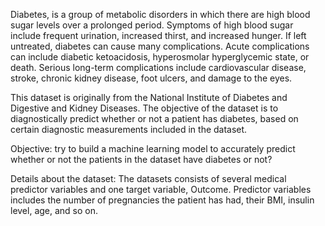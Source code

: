 Diabetes, is a group of metabolic disorders in which there are high blood sugar levels over a prolonged period. Symptoms of high blood sugar include frequent urination, increased thirst, and increased hunger. If left untreated, diabetes can cause many complications. Acute complications can include diabetic ketoacidosis, hyperosmolar hyperglycemic state, or death. Serious long-term complications include cardiovascular disease, stroke, chronic kidney disease, foot ulcers, and damage to the eyes.

This dataset is originally from the National Institute of Diabetes and Digestive and Kidney Diseases. The objective of the dataset is to diagnostically predict whether or not a patient has diabetes, based on certain diagnostic measurements included in the dataset.

Objective: try to build a machine learning model to accurately predict whether or not the patients in the dataset have diabetes or not?

Details about the dataset: The datasets consists of several medical predictor variables and one target variable, Outcome. Predictor variables includes the number of pregnancies the patient has had, their BMI, insulin level, age, and so on.
